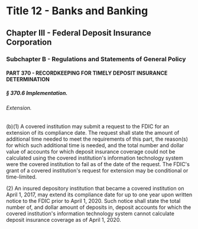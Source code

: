 
# Title 12 - Banks and Banking
## Chapter III - Federal Deposit Insurance Corporation
### Subchapter B - Regulations and Statements of General Policy
#### PART 370 - RECORDKEEPING FOR TIMELY DEPOSIT INSURANCE DETERMINATION
##### § 370.6 Implementation.
###### Extension.

(b)(1) A covered institution may submit a request to the FDIC for an extension of its compliance date. The request shall state the amount of additional time needed to meet the requirements of this part, the reason(s) for which such additional time is needed, and the total number and dollar value of accounts for which deposit insurance coverage could not be calculated using the covered institution's information technology system were the covered institution to fail as of the date of the request. The FDIC's grant of a covered institution's request for extension may be conditional or time-limited.

(2) An insured depository institution that became a covered institution on April 1, 2017, may extend its compliance date for up to one year upon written notice to the FDIC prior to April 1, 2020. Such notice shall state the total number of, and dollar amount of deposits in, deposit accounts for which the covered institution's information technology system cannot calculate deposit insurance coverage as of April 1, 2020.
